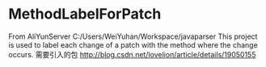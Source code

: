 # MethodLabelForPatch
From AliYunServer C:/Users/WeiYuhan/Workspace/javaparser
This project is used to label each change of a patch with the method where the change occurs. 需要引入的包
http://blog.csdn.net/lovelion/article/details/19050155
